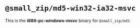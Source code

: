 # `@small_zip/md5-win32-ia32-msvc`

This is the **i686-pc-windows-msvc** binary for `@small_zip/md5`
